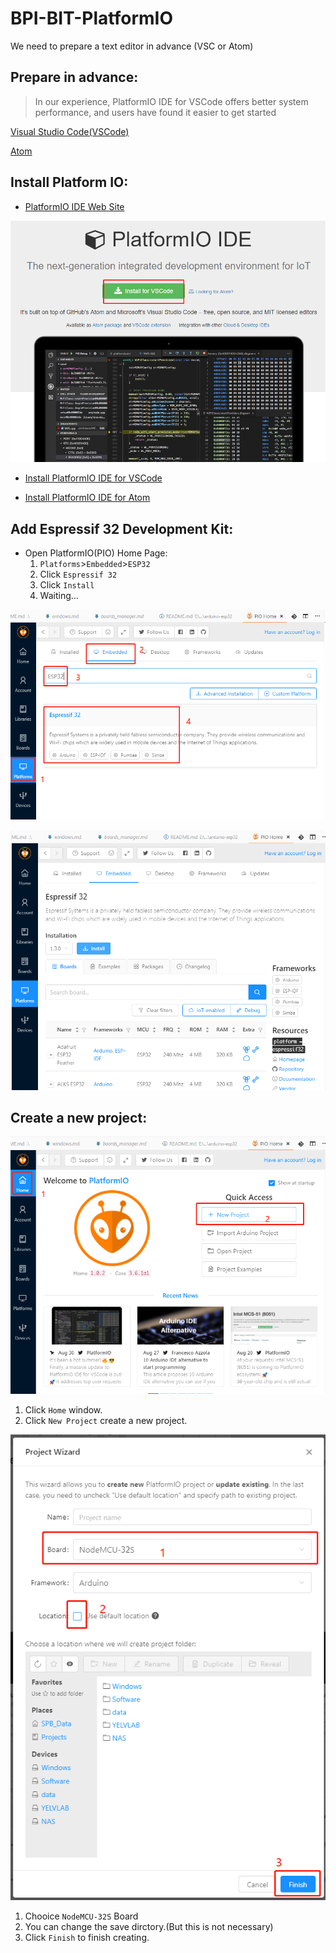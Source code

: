 # BPI-BIT-PlatformIO

We need to prepare a text editor in advance (VSC or Atom)

## Prepare in advance:
   > In our experience, PlatformIO IDE for VSCode offers better system performance, and users have found it easier to get started


 [Visual Studio Code(VSCode)](https://code.visualstudio.com/)

 [Atom](https://atom.io/)

## Install Platform IO:
- [PlatformIO IDE Web Site](https://platformio.org/)

![Step 1](/docs/pio-1.png)

- [Install PlatformIO IDE for VSCode](/PIO_for_VSCode.md)

- [Install PlatformIO IDE for Atom](/PIO_for_Atom.md)

## Add Espressif 32 Development Kit:

- Open PlatformIO(PIO) Home Page:
    1. `Platforms`>`Embedded`>`ESP32`
    2. Click `Espressif 32`
    3. Click `Install`
    4. Waiting...

![Step 1](/docs/pio-15.png)

![Step 2](/docs/pio-16.png)

## Create a new project:

![Step 3](/docs/pio-17.png)

1. Click `Home` window.
2. Click `New Project` create a new project.

![Step 4](/docs/pio-18.png)

1. Chooice `NodeMCU-32S` Board
2. You can change the save dirctory.(But this is not necessary)
3. Click `Finish` to finish creating.